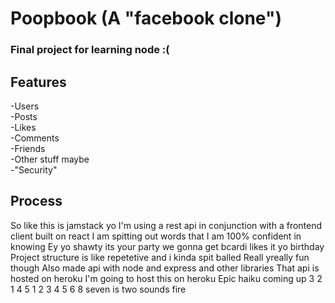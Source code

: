 # Poopbook (A "facebook clone")
### Final project for learning node :(

## Features
-Users <br/>
-Posts <br/>
-Likes <br/>
-Comments <br/>
-Friends <br/>
-Other stuff maybe <br/>
-"Security"

## Process

So like this is jamstack yo I'm using a rest api in conjunction with a frontend client built on react
I am spitting out words that I am 100% confident in knowing
Ey yo shawty its your party we gonna get bcardi likes it yo birthday 
Project structure is like repetetive and i kinda spit balled
Reall yreally fun though
Also made api with node and express and other libraries
That api is hosted on heroku
I'm going to host this on heroku
Epic haiku coming up
3 2 1 4 5
1 2 3 4 5 6 8
seven is two sounds
fire
